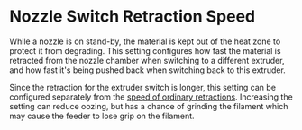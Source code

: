 Nozzle Switch Retraction Speed
====
While a nozzle is on stand-by, the material is kept out of the heat zone to protect it from degrading. This setting configures how fast the material is retracted from the nozzle chamber when switching to a different extruder, and how fast it's being pushed back when switching back to this extruder.

Since the retraction for the extruder switch is longer, this setting can be configured separately from the [speed of ordinary retractions](travel/retraction_retract_speed.md). Increasing the setting can reduce oozing, but has a chance of grinding the filament which may cause the feeder to lose grip on the filament.